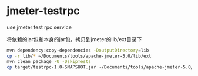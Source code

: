 # jmeter-testrpc
use jmeter test rpc service


将依赖的jar包和本身的jar包，拷贝到jmeter的lib/ext目录下
```bash
mvn dependency:copy-dependencies -DoutputDirectory=lib  
cp -r lib/* ~/Documents/tools/apache-jmeter-5.0/lib/ext      
mvn clean package -U -DskipTests 
cp target/testrpc-1.0-SNAPSHOT.jar ~/Documents/tools/apache-jmeter-5.0/lib/ext
```

